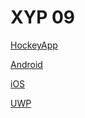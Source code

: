 # XYP 09

[HockeyApp](https://hockeyapp.net)

[Android](https://developer.xamarin.com/guides/android/deployment,_testing,_and_metrics/publishing_an_application/part_1_-_preparing_an_application_for_release/)

[iOS](https://developer.xamarin.com/guides/ios/deployment,_testing,_and_metrics/app_distribution/app-store-distribution/publishing_to_the_app_store/)

[UWP](https://docs.microsoft.com/en-us/windows/uwp/packaging/packaging-uwp-apps)
